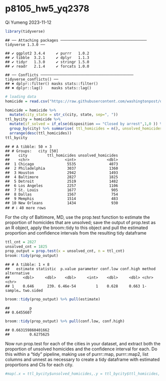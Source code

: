 p8105_hw5_yq2378
================
Qi Yumeng
2023-11-12

``` r
library(tidyverse)
```

    ## ── Attaching packages ─────────────────────────────────────── tidyverse 1.3.0 ──

    ## ✔ ggplot2 3.4.4     ✔ purrr   1.0.2
    ## ✔ tibble  3.2.1     ✔ dplyr   1.1.3
    ## ✔ tidyr   1.3.0     ✔ stringr 1.5.0
    ## ✔ readr   2.1.4     ✔ forcats 1.0.0

    ## ── Conflicts ────────────────────────────────────────── tidyverse_conflicts() ──
    ## ✖ dplyr::filter() masks stats::filter()
    ## ✖ dplyr::lag()    masks stats::lag()

``` r
# loading data
homicide = read.csv("https://raw.githubusercontent.com/washingtonpost/data-homicides/master/homicide-data.csv")
```

``` r
homicide = homicide %>% 
  mutate(city_state = str_c(city, state, sep=", ")) 
ttl_bycity = homicide %>% 
  mutate(if_solved = if_else(disposition == "Closed by arrest",1,0 )) %>% 
  group_by(city) %>% summarise( ttl_homicides = n(), unsolved_homicides = n() - sum(if_solved), .groups = "keep") %>%
  arrange(desc(ttl_homicides)) 
ttl_bycity
```

    ## # A tibble: 50 × 3
    ## # Groups:   city [50]
    ##    city         ttl_homicides unsolved_homicides
    ##    <chr>                <int>              <dbl>
    ##  1 Chicago               5535               4073
    ##  2 Philadelphia          3037               1360
    ##  3 Houston               2942               1493
    ##  4 Baltimore             2827               1825
    ##  5 Detroit               2519               1482
    ##  6 Los Angeles           2257               1106
    ##  7 St. Louis             1677                905
    ##  8 Dallas                1567                754
    ##  9 Memphis               1514                483
    ## 10 New Orleans           1434                930
    ## # ℹ 40 more rows

For the city of Baltimore, MD, use the prop.test function to estimate
the proportion of homicides that are unsolved; save the output of
prop.test as an R object, apply the broom::tidy to this object and pull
the estimated proportion and confidence intervals from the resulting
tidy dataframe

``` r
ttl_cnt = 2827
unsolved_cnt = 1825
prop_output = prop.test(x = unsolved_cnt, n = ttl_cnt)
broom::tidy(prop_output)
```

    ## # A tibble: 1 × 8
    ##   estimate statistic  p.value parameter conf.low conf.high method    alternative
    ##      <dbl>     <dbl>    <dbl>     <int>    <dbl>     <dbl> <chr>     <chr>      
    ## 1    0.646      239. 6.46e-54         1    0.628     0.663 1-sample… two.sided

``` r
broom::tidy(prop_output) %>% pull(estimate)
```

    ##         p 
    ## 0.6455607

``` r
broom::tidy(prop_output) %>% pull(conf.low, conf.high)
```

    ## 0.663159860401662 
    ##         0.6275625

Now run prop.test for each of the cities in your dataset, and extract
both the proportion of unsolved homicides and the confidence interval
for each. Do this within a “tidy” pipeline, making use of purrr::map,
purrr::map2, list columns and unnest as necessary to create a tidy
dataframe with estimated proportions and CIs for each city.

``` r
#map(.x = ttl_bycity$unsolved_homicides,.y = ttl_bycity$ttl_homicides, )
```
